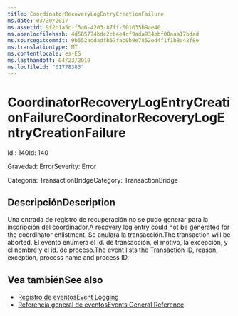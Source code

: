 ```yaml
---
title: CoordinatorRecoveryLogEntryCreationFailure
ms.date: 03/30/2017
ms.assetid: 9f2b1a5c-f5a6-4203-87ff-601635b9ae40
ms.openlocfilehash: 4d585774bdc2cb4e4cf9ada934bbf00aaa17bdad
ms.sourcegitcommit: 9b552addadfb57fab0b9e7852ed4f1f1b8a42f8e
ms.translationtype: MT
ms.contentlocale: es-ES
ms.lasthandoff: 04/23/2019
ms.locfileid: "61778383"
---
```

# <a name="coordinatorrecoverylogentrycreationfailure"></a><span data-ttu-id="4f4f8-102">CoordinatorRecoveryLogEntryCreationFailure</span><span class="sxs-lookup"><span data-stu-id="4f4f8-102">CoordinatorRecoveryLogEntryCreationFailure</span></span>
<span data-ttu-id="4f4f8-103">Id.: 140</span><span class="sxs-lookup"><span data-stu-id="4f4f8-103">Id: 140</span></span>  
  
 <span data-ttu-id="4f4f8-104">Gravedad: Error</span><span class="sxs-lookup"><span data-stu-id="4f4f8-104">Severity: Error</span></span>  
  
 <span data-ttu-id="4f4f8-105">Categoría: TransactionBridge</span><span class="sxs-lookup"><span data-stu-id="4f4f8-105">Category: TransactionBridge</span></span>  
  
## <a name="description"></a><span data-ttu-id="4f4f8-106">Descripción</span><span class="sxs-lookup"><span data-stu-id="4f4f8-106">Description</span></span>  
 <span data-ttu-id="4f4f8-107">Una entrada de registro de recuperación no se pudo generar para la inscripción del coordinador.</span><span class="sxs-lookup"><span data-stu-id="4f4f8-107">A recovery log entry could not be generated for the coordinator enlistment.</span></span> <span data-ttu-id="4f4f8-108">Se anulará la transacción.</span><span class="sxs-lookup"><span data-stu-id="4f4f8-108">The transaction will be aborted.</span></span> <span data-ttu-id="4f4f8-109">El evento enumera el id. de transacción, el motivo, la excepción, y el nombre y el id. de proceso.</span><span class="sxs-lookup"><span data-stu-id="4f4f8-109">The event lists the Transaction ID, reason, exception, process name and process ID.</span></span>  
  
## <a name="see-also"></a><span data-ttu-id="4f4f8-110">Vea también</span><span class="sxs-lookup"><span data-stu-id="4f4f8-110">See also</span></span>

- [<span data-ttu-id="4f4f8-111">Registro de eventos</span><span class="sxs-lookup"><span data-stu-id="4f4f8-111">Event Logging</span></span>](../../../../../docs/framework/wcf/diagnostics/event-logging/index.md)
- [<span data-ttu-id="4f4f8-112">Referencia general de eventos</span><span class="sxs-lookup"><span data-stu-id="4f4f8-112">Events General Reference</span></span>](../../../../../docs/framework/wcf/diagnostics/event-logging/events-general-reference.md)

